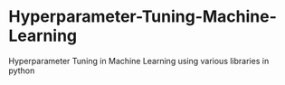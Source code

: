 # Hyperparameter-Tuning-Machine-Learning
 Hyperparameter Tuning in Machine Learning using various libraries in python 
